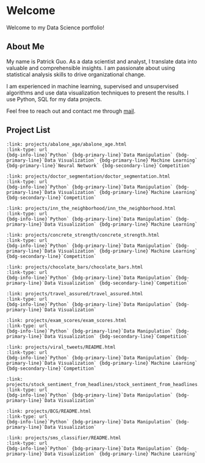 # Welcome

Welcome to my Data Science portfolio!

## About Me

My name is Patrick Guo. As a data scientist and analyst, I translate data into valuable and comprehensible insights. I am passionate about using statistical analysis skills to drive organizational change.

I am experienced in machine learning, supervised and unsupervised algorithms and use data visualization techniques to present the results. I use Python, SQL for my data projects.

Feel free to reach out and contact me through [mail](mailto:shpatrickguo@gmail.com).

## Project List

````{card} Estimate abalone age
:link: projects/abalone_age/abalone_age.html
:link-type: url
{bdg-info-line}`Python` {bdg-primary-line}`Data Manipulation` {bdg-primary-line}`Data Visualization` {bdg-primary-line}`Machine Learning` {bdg-primary-line}`Neural Network` {bdg-secondary-line}`Competition`
````

````{card} Customer Segmentation for Medical Device Manufacturer
:link: projects/doctor_segmentation/doctor_segmentation.html
:link-type: url
{bdg-info-line}`Python` {bdg-primary-line}`Data Manipulation` {bdg-primary-line}`Data Visualization` {bdg-primary-line}`Machine Learning` {bdg-secondary-line}`Competition`
````

````{card} Inn the Neighborhood - Rental Price Prediction
:link: projects/inn_the_neighborhood/inn_the_neighborhood.html
:link-type: url
{bdg-info-line}`Python` {bdg-primary-line}`Data Manipulation` {bdg-primary-line}`Data Visualization` {bdg-primary-line}`Machine Learning`
````

````{card} Predict Concrete Strength
:link: projects/concrete_strength/concrete_strength.html
:link-type: url
{bdg-info-line}`Python` {bdg-primary-line}`Data Manipulation` {bdg-primary-line}`Data Visualization` {bdg-primary-line}`Machine Learning` {bdg-secondary-line}`Competition`
````

````{card} Finding the best chocolate bars
:link: projects/chocolate_bars/chocolate_bars.html
:link-type: url
{bdg-info-line}`Python` {bdg-primary-line}`Data Manipulation` {bdg-primary-line}`Data Visualization` {bdg-secondary-line}`Competition`
````

````{card} Travel Assured - Travel Insurance Analysis
:link: projects/travel_assured/travel_assured.html
:link-type: url
{bdg-info-line}`Python` {bdg-primary-line}`Data Manipulation` {bdg-primary-line}`Data Visualization`
````

````{card} Do test preparation courses help you prepare for exams?
:link: projects/exam_scores/exam_scores.html
:link-type: url
{bdg-info-line}`Python` {bdg-primary-line}`Data Manipulation` {bdg-primary-line}`Data Visualization` {bdg-secondary-line}`Competition`
````

````{card} Viral Tweets Prediction Challenge
:link: projects/viral_tweets/README.html
:link-type: url
{bdg-info-line}`Python` {bdg-primary-line}`Data Manipulation` {bdg-primary-line}`Data Visualization` {bdg-primary-line}`Machine Learning` {bdg-secondary-line}`Competition`
````

````{card} Stock Sentiment Analysis from News Headlines
:link: projects/stock_sentiment_from_headlines/stock_sentiment_from_headlines.html
:link-type: url
{bdg-info-line}`Python` {bdg-primary-line}`Data Manipulation` {bdg-primary-line}`Data Visualization`
````

````{card} PowerCo - Is Churn driven by price sensitivity?
:link: projects/BCG/README.html
:link-type: url
{bdg-info-line}`Python` {bdg-primary-line}`Data Manipulation` {bdg-primary-line}`Data Visualization`
````

````{card} Neural Network SMS Text Classifier
:link: projects/sms_classifier/README.html
:link-type: url
{bdg-info-line}`Python` {bdg-primary-line}`Data Manipulation` {bdg-primary-line}`Data Visualization` {bdg-primary-line}`Machine Learning`
````
